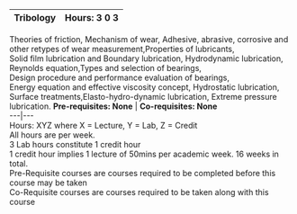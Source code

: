 **Tribology** | **Hours: 3 0 3**  
---|---  
Theories of friction, Mechanism of wear, Adhesive, abrasive, corrosive and other retypes of wear measurement,Properties of lubricants,  
Solid film lubrication and Boundary lubrication, Hydrodynamic lubrication, Reynolds equation,Types and selection of bearings,  
Design procedure and performance evaluation of bearings,  
Energy equation and effective viscosity concept, Hydrostatic lubrication, Surface treatments,Elasto-hydro-dynamic lubrication, Extreme pressure lubrication.
**Pre-requisites: None** | **Co-requisites: None**  
---|---  
Hours: XYZ where X = Lecture, Y = Lab, Z = Credit  
All hours are per week.  
3 Lab hours constitute 1 credit hour  
1 credit hour implies 1 lecture of 50mins per academic week. 16 weeks in total.  
Pre-Requisite courses are courses required to be completed before this course may be taken  
Co-Requisite courses are courses required to be taken along with this course
